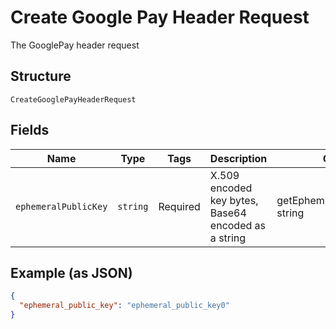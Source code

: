 
# Create Google Pay Header Request

The GooglePay header request

## Structure

`CreateGooglePayHeaderRequest`

## Fields

| Name | Type | Tags | Description | Getter | Setter |
|  --- | --- | --- | --- | --- | --- |
| `ephemeralPublicKey` | `string` | Required | X.509 encoded key bytes, Base64 encoded as a string | getEphemeralPublicKey(): string | setEphemeralPublicKey(string ephemeralPublicKey): void |

## Example (as JSON)

```json
{
  "ephemeral_public_key": "ephemeral_public_key0"
}
```

